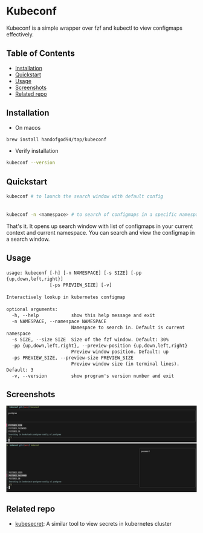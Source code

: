 # Kubeconf

Kubeconf is a simple wrapper over fzf and kubectl to view configmaps effectively.

## Table of Contents

* [Installation](#installation)
* [Quickstart](#quickstart)
* [Usage](#usage)
* [Screenshots](#screenshots)
* [Related repo](#related-repo)

## Installation

* On macos
```bash
brew install handofgod94/tap/kubeconf
```

* Verify installation
```bash
kubeconf --version
```

## Quickstart

```bash
kubeconf # to launch the search window with default config
```

```bash

kubeconf -n <namespace> # to search of configmaps in a specific namespace
```

That's it. It opens up search window with list of configmaps in your current context and current namespace. 
You can search and view the configmap in a search window.

## Usage
```
usage: kubeconf [-h] [-n NAMESPACE] [-s SIZE] [-pp {up,down,left,right}]
                [-ps PREVIEW_SIZE] [-v]

Interactively lookup in kubernetes configmap

optional arguments:
  -h, --help            show this help message and exit
  -n NAMESPACE, --namespace NAMESPACE
                        Namespace to search in. Default is current namespace
  -s SIZE, --size SIZE  Size of the fzf window. Default: 30%
  -pp {up,down,left,right}, --preview-position {up,down,left,right}
                        Preview window position. Default: up
  -ps PREVIEW_SIZE, --preview-size PREVIEW_SIZE
                        Preview window size (in terminal lines). Default: 3
  -v, --version         show program's version number and exit

```

## Screenshots
![screenshot](./docs/screenshot.png)
![screenshot-2](./docs/screenshot-2.png)

## Related repo
- [kubesecret](https://github.com/HandOfGod94/kubesecret): A similar tool to view secrets in kubernetes cluster

